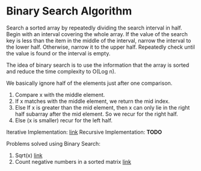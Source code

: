 # Binary Search Algorithm

Search a sorted array by repeatedly dividing the search interval in half. Begin with an interval covering the whole array. If the value of the search key is less than the item in the middle of the interval, narrow the interval to the lower half. Otherwise, narrow it to the upper half. Repeatedly check until the value is found or the interval is empty.

The idea of binary search is to use the information that the array is sorted and reduce the time complexity to O(Log n).

We basically ignore half of the elements just after one comparison.

1. Compare x with the middle element.
2. If x matches with the middle element, we return the mid index.
3. Else If x is greater than the mid element, then x can only lie in the right half subarray after the mid element. So we recur for the right half.
4. Else (x is smaller) recur for the left half.

Iterative Implementation: [link](./code/binary_search_iterative.cpp)
Recursive Implementation: **TODO**

Problems solved using Binary Search:

1. Sqrt(x) [link](/leetcode/binary-search/69_sqrt_x.cpp)
2. Count negative numbers in a sorted matrix [link](/leetcode/binary-search/1351_count_negative_numbers_in_a_sorted_matrix.cpp)
